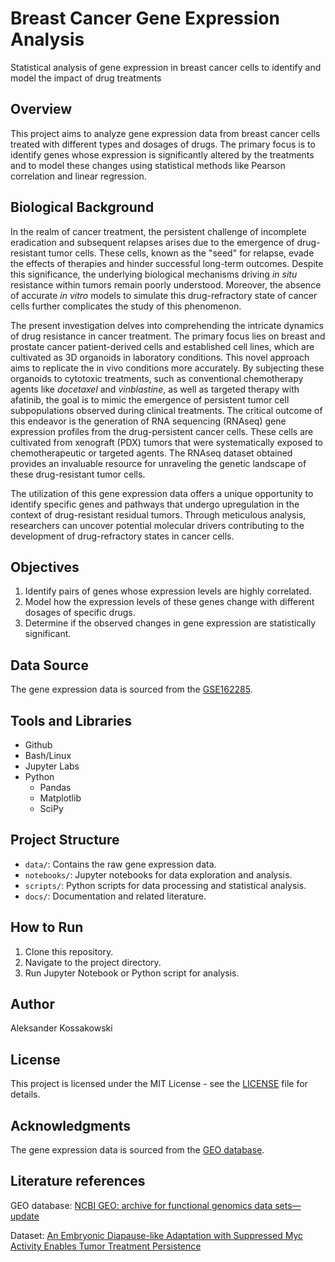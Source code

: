 # Breast Cancer Gene Expression Analysis
Statistical analysis of gene expression in breast cancer cells to identify and model the impact of drug treatments

## Overview
This project aims to analyze gene expression data from breast cancer cells treated with different types and dosages of drugs. The primary focus is to identify genes whose expression is significantly altered by the treatments and to model these changes using statistical methods like Pearson correlation and linear regression.

## Biological Background
In the realm of cancer treatment, the persistent challenge of incomplete eradication and subsequent relapses arises due to the emergence of drug-resistant tumor cells. These cells, known as the "seed" for relapse, evade the effects of therapies and hinder successful long-term outcomes. Despite this significance, the underlying biological mechanisms driving _in situ_ resistance within tumors remain poorly understood. Moreover, the absence of accurate _in vitro_ models to simulate this drug-refractory state of cancer cells further complicates the study of this phenomenon.

The present investigation delves into comprehending the intricate dynamics of drug resistance in cancer treatment. The primary focus lies on breast and prostate cancer patient-derived cells and established cell lines, which are cultivated as 3D organoids in laboratory conditions. This novel approach aims to replicate the in vivo conditions more accurately. By subjecting these organoids to cytotoxic treatments, such as conventional chemotherapy agents like _docetaxel_ and _vinblastine_, as well as targeted therapy with afatinib, the goal is to mimic the emergence of persistent tumor cell subpopulations observed during clinical treatments. The critical outcome of this endeavor is the generation of RNA sequencing (RNAseq) gene expression profiles from the drug-persistent cancer cells. These cells are cultivated from xenograft (PDX) tumors that were systematically exposed to chemotherapeutic or targeted agents. The RNAseq dataset obtained provides an invaluable resource for unraveling the genetic landscape of these drug-resistant tumor cells.

The utilization of this gene expression data offers a unique opportunity to identify specific genes and pathways that undergo upregulation in the context of drug-resistant residual tumors. Through meticulous analysis, researchers can uncover potential molecular drivers contributing to the development of drug-refractory states in cancer cells.

## Objectives
1. Identify pairs of genes whose expression levels are highly correlated.
2. Model how the expression levels of these genes change with different dosages of specific drugs.
3. Determine if the observed changes in gene expression are statistically significant.

## Data Source
The gene expression data is sourced from the [GSE162285](https://www.ncbi.nlm.nih.gov/geo/query/acc.cgi?acc=GSE162285).

## Tools and Libraries
- Github
- Bash/Linux
- Jupyter Labs
- Python
  - Pandas
  - Matplotlib
  - SciPy

## Project Structure
- `data/`: Contains the raw gene expression data.
- `notebooks/`: Jupyter notebooks for data exploration and analysis.
- `scripts/`: Python scripts for data processing and statistical analysis.
- `docs/`: Documentation and related literature.

## How to Run
1. Clone this repository.
2. Navigate to the project directory.
3. Run Jupyter Notebook or Python script for analysis.

## Author
Aleksander Kossakowski

## License
This project is licensed under the MIT License - see the [LICENSE](LICENSE.md) file for details.

## Acknowledgments
The gene expression data is sourced from the [GEO database](https://www.ncbi.nlm.nih.gov/geo/).

## Literature references
GEO database: [NCBI GEO: archive for functional genomics data sets—update](https://academic.oup.com/nar/article/41/D1/D991/1067995?login=true)

Dataset: [An Embryonic Diapause-like Adaptation with Suppressed Myc Activity Enables Tumor Treatment Persistence](https://pubmed.ncbi.nlm.nih.gov/33417832/)
